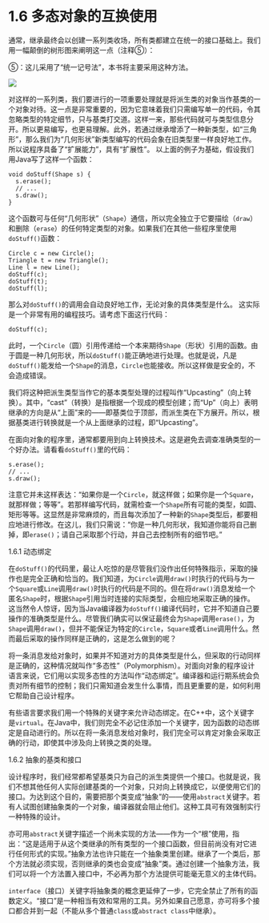 # 1.6 多态对象的互换使用


通常，继承最终会以创建一系列类收场，所有类都建立在统一的接口基础上。我们用一幅颠倒的树形图来阐明这一点（注释⑤）：

⑤：这儿采用了“统一记号法”，本书将主要采用这种方法。

![](1-2.gif)

对这样的一系列类，我们要进行的一项重要处理就是将派生类的对象当作基类的一个对象对待。这一点是非常重要的，因为它意味着我们只需编写单一的代码，令其忽略类型的特定细节，只与基类打交道。这样一来，那些代码就可与类型信息分开。所以更易编写，也更易理解。此外，若通过继承增添了一种新类型，如“三角形”，那么我们为“几何形状”新类型编写的代码会象在旧类型里一样良好地工作。所以说程序具备了“扩展能力”，具有“扩展性”。
以上面的例子为基础，假设我们用Java写了这样一个函数：

```
void doStuff(Shape s) {
  s.erase();
  // ...
  s.draw();
}
```

这个函数可与任何“几何形状”（`Shape`）通信，所以完全独立于它要描绘（`draw`）和删除（`erase`）的任何特定类型的对象。如果我们在其他一些程序里使用`doStuff()`函数：

```
Circle c = new Circle();
Triangle t = new Triangle();
Line l = new Line();
doStuff(c);
doStuff(t);
doStuff(l);
```

那么对`doStuff()`的调用会自动良好地工作，无论对象的具体类型是什么。
这实际是一个非常有用的编程技巧。请考虑下面这行代码：

```
doStuff(c);
```

此时，一个`Circle`（圆）引用传递给一个本来期待`Shape`（形状）引用的函数。由于圆是一种几何形状，所以`doStuff()`能正确地进行处理。也就是说，凡是`doStuff()`能发给一个`Shape`的消息，`Circle`也能接收。所以这样做是安全的，不会造成错误。

我们将这种把派生类型当作它的基本类型处理的过程叫作“Upcasting”（向上转换）。其中，“cast”（转换）是指根据一个现成的模型创建；而“Up”（向上）表明继承的方向是从“上面”来的——即基类位于顶部，而派生类在下方展开。所以，根据基类进行转换就是一个从上面继承的过程，即“Upcasting”。

在面向对象的程序里，通常都要用到向上转换技术。这是避免去调查准确类型的一个好办法。请看看`doStuff()`里的代码：

```
s.erase();
// ...
s.draw();
```

注意它并未这样表达：“如果你是一个`Circle`，就这样做；如果你是一个`Square`，就那样做；等等”。若那样编写代码，就需检查一个`Shape`所有可能的类型，如圆、矩形等等。这显然是非常麻烦的，而且每次添加了一种新的`Shape`类型后，都要相应地进行修改。在这儿，我们只需说：“你是一种几何形状，我知道你能将自己删掉，即`erase()`；请自己采取那个行动，并自己去控制所有的细节吧。”

1.6.1 动态绑定

在`doStuff()`的代码里，最让人吃惊的是尽管我们没作出任何特殊指示，采取的操作也是完全正确和恰当的。我们知道，为`Circle`调用`draw()`时执行的代码与为一个`Square`或`Line`调用`draw()`时执行的代码是不同的。但在将`draw()`消息发给一个匿名`Shape`时，根据`Shape`引用当时连接的实际类型，会相应地采取正确的操作。这当然令人惊讶，因为当Java编译器为`doStuff()`编译代码时，它并不知道自己要操作的准确类型是什么。尽管我们确实可以保证最终会为`Shape`调用`erase()`，为`Shape`调用`draw()`，但并不能保证为特定的`Circle`，`Square`或者`Line`调用什么。然而最后采取的操作同样是正确的，这是怎么做到的呢？

将一条消息发给对象时，如果并不知道对方的具体类型是什么，但采取的行动同样是正确的，这种情况就叫作“多态性”（Polymorphism）。对面向对象的程序设计语言来说，它们用以实现多态性的方法叫作“动态绑定”。编译器和运行期系统会负责对所有细节的控制；我们只需知道会发生什么事情，而且更重要的是，如何利用它帮助自己设计程序。

有些语言要求我们用一个特殊的关键字来允许动态绑定。在C++中，这个关键字是`virtual`。在Java中，我们则完全不必记住添加一个关键字，因为函数的动态绑定是自动进行的。所以在将一条消息发给对象时，我们完全可以肯定对象会采取正确的行动，即使其中涉及向上转换之类的处理。

1.6.2 抽象的基类和接口

设计程序时，我们经常都希望基类只为自己的派生类提供一个接口。也就是说，我们不想其他任何人实际创建基类的一个对象，只对向上转换成它，以便使用它们的接口。为达到这个目的，需要把那个类变成“抽象”的——使用`abstract`关键字。若有人试图创建抽象类的一个对象，编译器就会阻止他们。这种工具可有效强制实行一种特殊的设计。

亦可用`abstract`关键字描述一个尚未实现的方法——作为一个“根”使用，指出：“这是适用于从这个类继承的所有类型的一个接口函数，但目前尚没有对它进行任何形式的实现。”抽象方法也许只能在一个抽象类里创建。继承了一个类后，那个方法就必须实现，否则继承的类也会变成“抽象”类。通过创建一个抽象方法，我们可以将一个方法置入接口中，不必再为那个方法提供可能毫无意义的主体代码。

`interface`（接口）关键字将抽象类的概念更延伸了一步，它完全禁止了所有的函数定义。“接口”是一种相当有效和常用的工具。另外如果自己愿意，亦可将多个接口都合并到一起（不能从多个普通`class`或`abstract class`中继承）。

